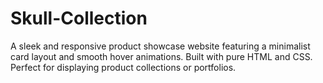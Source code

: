 # Skull-Collection
A sleek and responsive product showcase website featuring a minimalist card layout and smooth hover animations. Built with pure HTML and CSS. Perfect for displaying product collections or portfolios.
